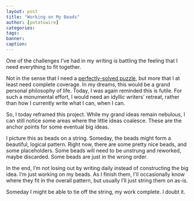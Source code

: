```yaml
---
layout: post
title: "Working on My Beads"
author: [potatowire]
categories: 
tags: 
banner: 
caption:
---
```


One of the challenges I’ve had in my writing is battling the feeling that I need everything to fit together. 

Not in the sense that I need a [perfectly-solved puzzle][1], but more that I at least need complete coverage. In my dreams, this would be a grand personal philosophy of life. Today, I was again reminded this is futile. For such a monumental effort, I would need an idyllic writers' retreat, rather than how I currently write what I can, when I can.

So, I today reframed this project. While my grand ideas remain nebulous, I can still notice some areas where the little ideas coalesce. These are the anchor points for some eventual big ideas. 

I picture this as beads on a string. Someday, the beads might form a beautiful, logical pattern. Right now, there are some pretty nice beads, and some placeholders. Some beads will need to be unstrung and reworked, maybe discarded. Some beads are just in the wrong order.

In the end, I’m not losing out by writing daily instead of constructing the big idea. I’m just working on my beads. As I finish them, I'll occasionally know where they fit in the overall pattern, but usually I’ll just string them on as-is. 

Someday I might be able to tie off the string, my work complete. I doubt it.

[1]:	https://with.thegra.in/neat-lessons